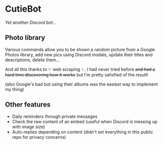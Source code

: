 # CutieBot

*Yet another Discord bot...*


## Photo library

Various commands allow you to be shown a random picture from a Google Photos library, add new pics using Discord modals, update their titles and descriptions, delete them...

And all this thanks to ✨ web scraping ✨. I had never tried before ~~and had a hard time discovering how it works~~ but I'm pretty satisfied of the result!

(also Google's bad but using their albums was the easiest way to implement my thing)


## Other features

- Daily reminders through private messages
- Check the raw content of an embed (useful when Discord is messing up with image size)
- Auto-replies depending on content (didn't set everything in this public repo for privacy concerns)

